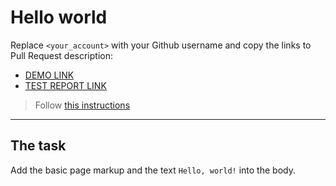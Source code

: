 # Hello world
Replace `<your_account>` with your Github username and copy the links to Pull Request description:
- [DEMO LINK](https://OlexandraKorol.github.io/layout_hello-world/)
- [TEST REPORT LINK](https://OlexandraKorol.github.io/layout_hello-world/report/html_report/)

> Follow [this instructions](https://mate-academy.github.io/layout_task-guideline/#how-to-solve-the-layout-tasks-on-github)
___

## The task
Add the basic page markup and the text `Hello, world!` into the body.
